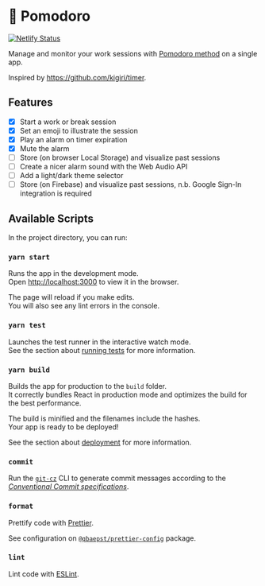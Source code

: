 # 🍅 Pomodoro

[![Netlify Status](https://api.netlify.com/api/v1/badges/7fb90efc-283b-4d21-a35a-71c4e7a699d0/deploy-status)](https://app.netlify.com/sites/reverent-curran-49c158/deploys)

Manage and monitor your work sessions with [Pomodoro method](https://en.wikipedia.org/wiki/Pomodoro_Technique) on a single app.

Inspired by https://github.com/kigiri/timer.

## Features

- [x] Start a work or break session
- [x] Set an emoji to illustrate the session
- [x] Play an alarm on timer expiration
- [x] Mute the alarm
- [ ] Store (on browser Local Storage) and visualize past sessions
- [ ] Create a nicer alarm sound with the Web Audio API
- [ ] Add a light/dark theme selector
- [ ] Store (on Firebase) and visualize past sessions, n.b. Google Sign-In integration is required

## Available Scripts

In the project directory, you can run:

### `yarn start`

Runs the app in the development mode.<br />
Open [http://localhost:3000](http://localhost:3000) to view it in the browser.

The page will reload if you make edits.<br />
You will also see any lint errors in the console.

### `yarn test`

Launches the test runner in the interactive watch mode.<br />
See the section about [running tests](https://facebook.github.io/create-react-app/docs/running-tests) for more information.

### `yarn build`

Builds the app for production to the `build` folder.<br />
It correctly bundles React in production mode and optimizes the build for the best performance.

The build is minified and the filenames include the hashes.<br />
Your app is ready to be deployed!

See the section about [deployment](https://facebook.github.io/create-react-app/docs/deployment) for more information.

### `commit`

Run the [`git-cz`](https://github.com/streamich/git-cz) CLI to generate commit messages according to the [_Conventional Commit specifications_](https://www.conventionalcommits.org/en/v1.0.0-beta.2/#specification).

### `format`

Prettify code with [Prettier](https://prettier.io/).

See configuration on [`@qbaepst/prettier-config`](https://github.com/quibaritaenperdresatrompe/prettier-config) package.

### `lint`

Lint code with [ESLint](https://eslint.org/).
